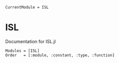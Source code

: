 ```@meta
CurrentModule = ISL
```
# ISL

Documentation for ISL.jl

```@autodocs
Modules = [ISL]
Order   = [:module, :constant, :type, :function]
```
